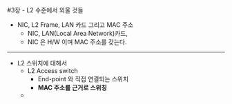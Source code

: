 #3장 - L2 수준에서 외울 것들

- NIC, L2 Frame, LAN 카드 그리고 MAC 주소
  - NIC, LAN(Local Area Network)카드, 
  - NIC 은 H/W 이며 MAC 주소를 갖는다.

---

- L2 스위치에 대해서
  - L2 Access switch 
    - End-point 와 직접 연결되는 스위치
    - **MAC 주소를 근거로 스위칭**
  - 